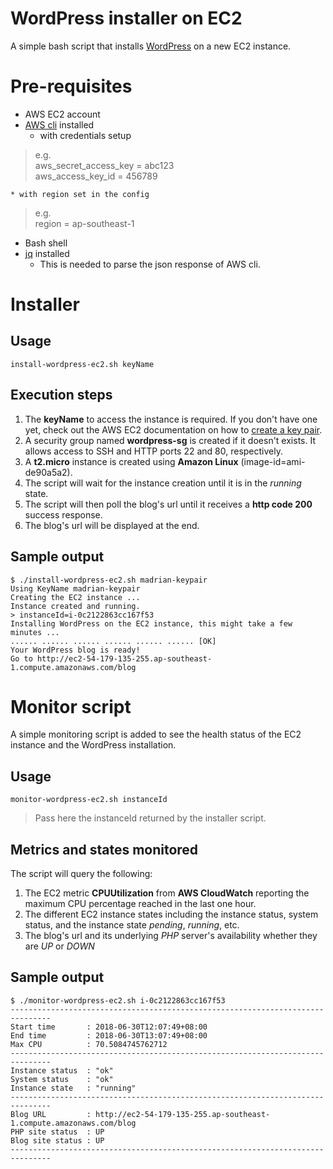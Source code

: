 # WordPress installer on EC2
A simple bash script that installs [WordPress][wordpress] on a new EC2 instance.

# Pre-requisites
  * AWS EC2 account
  * [AWS cli][aws-cli] installed
    * with credentials setup
> e.g.  
> aws_secret_access_key = abc123  
> aws_access_key_id = 456789  

    * with region set in the config
> e.g.  
> region = ap-southeast-1  

  * Bash shell
  * [jq][jq-download] installed
    * This is needed to parse the json response of AWS cli.

# Installer
## Usage
```console
install-wordpress-ec2.sh keyName
```
## Execution steps
  1. The **keyName** to access the instance is required. If you don't have one yet, check out the AWS EC2 documentation on how to [create a key pair][aws-create-key-pair].
  1. A security group named **wordpress-sg** is created if it doesn't exists. It allows access to SSH and HTTP ports 22 and 80, respectively. 
  1. A **t2.micro** instance is created using **Amazon Linux** (image-id=ami-de90a5a2).
  1. The script will wait for the instance creation until it is in the *running* state.
  1. The script will then poll the blog's url until it receives a **http code 200** success response.
  1. The blog's url will be displayed at the end.

## Sample output
```console
$ ./install-wordpress-ec2.sh madrian-keypair
Using KeyName madrian-keypair
Creating the EC2 instance ...
Instance created and running.
> instanceId=i-0c2122863cc167f53
Installing WordPress on the EC2 instance, this might take a few minutes ...
...... ...... ...... ...... ...... ...... [OK]
Your WordPress blog is ready!
Go to http://ec2-54-179-135-255.ap-southeast-1.compute.amazonaws.com/blog
```

# Monitor script
A simple monitoring script is added to see the health status of the EC2 instance and the WordPress installation.

## Usage
```console
monitor-wordpress-ec2.sh instanceId
```
> Pass here the instanceId returned by the installer script.

## Metrics and states monitored
The script will query the following:

  1. The EC2 metric **CPUUtilization** from **AWS CloudWatch** reporting the maximum CPU percentage reached in the last one hour.
  1. The different EC2 instance states including the instance status, system status, and the instance state *pending*, *running*, etc.
  1. The blog's url and its underlying *PHP* server's availability whether they are *UP* or *DOWN*

## Sample output
```console
$ ./monitor-wordpress-ec2.sh i-0c2122863cc167f53
-------------------------------------------------------------------------------
Start time       : 2018-06-30T12:07:49+08:00
End time         : 2018-06-30T13:07:49+08:00
Max CPU          : 70.5084745762712
-------------------------------------------------------------------------------
Instance status  : "ok"
System status    : "ok"
Instance state   : "running"
-------------------------------------------------------------------------------
Blog URL         : http://ec2-54-179-135-255.ap-southeast-1.compute.amazonaws.com/blog
PHP site status  : UP
Blog site status : UP
-------------------------------------------------------------------------------
```

[wordpress]: https://wordpress.org
[aws-cli]: https://aws.amazon.com/cli
[jq-download]: https://stedolan.github.io/jq/download/
[aws-create-key-pair]: https://docs.aws.amazon.com/AWSEC2/latest/UserGuide/ec2-key-pairs.html#having-ec2-create-your-key-pair
